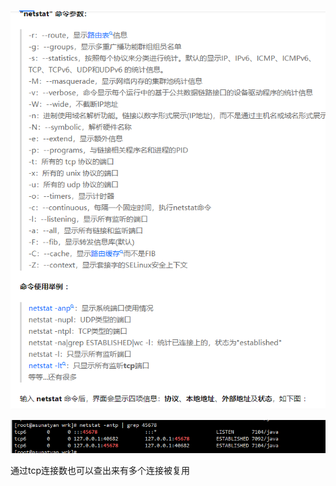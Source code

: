 ![1639639447614](../../../../pic/markdown/1639639447614.png)



![1639638604746](../../../../pic/markdown/1639638604746.png)



通过tcp连接数也可以查出来有多个连接被复用